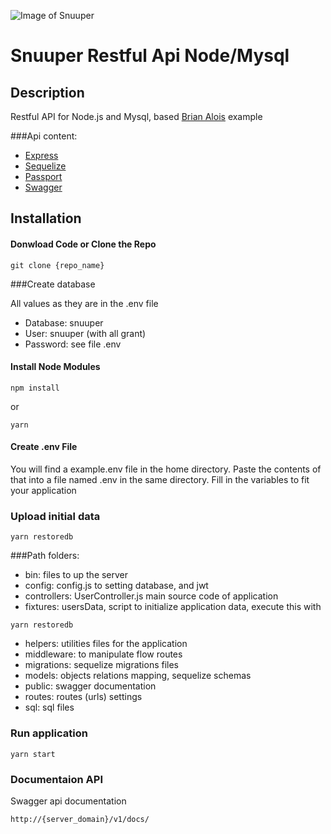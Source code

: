 ![Image of Snuuper](http://www.snuuper.com/img/logo-default.png)

# Snuuper Restful Api Node/Mysql

## Description
Restful API for Node.js and Mysql, based [Brian Alois](https://codeburst.io/build-a-rest-api-for-node-mysql-2018-jwt-6957bcfc7ac9) example

###Api content:

- [Express](http://expressjs.com/es/)
- [Sequelize](http://docs.sequelizejs.com/)
- [Passport](http://www.passportjs.org/)
- [Swagger](https://swagger.io/)

## Installation

#### Donwload Code or Clone the Repo

```
git clone {repo_name}
```

###Create database

All values as they are in the .env file

- Database: snuuper
- User: snuuper (with all grant)
- Password: see file .env

#### Install Node Modules
```
npm install
```
or

```
yarn
```

#### Create .env File
You will find a example.env file in the home directory. Paste the contents of that into a file named .env in the same directory. 
Fill in the variables to fit your application

### Upload initial data
```
yarn restoredb
```


###Path folders:

- bin: files to up the server
- config: config.js to setting database, and jwt 
- controllers: UserController.js main source code of application 
- fixtures: usersData, script to initialize application data, execute this with
```
yarn restoredb
```
- helpers:  utilities files for the application
- middleware: to manipulate flow routes
- migrations: sequelize migrations files
- models: objects relations mapping, sequelize schemas
- public: swagger documentation
- routes: routes (urls) settings
- sql: sql files

### Run application

```
yarn start
```

### Documentaion API

Swagger api documentation

```
http://{server_domain}/v1/docs/
```